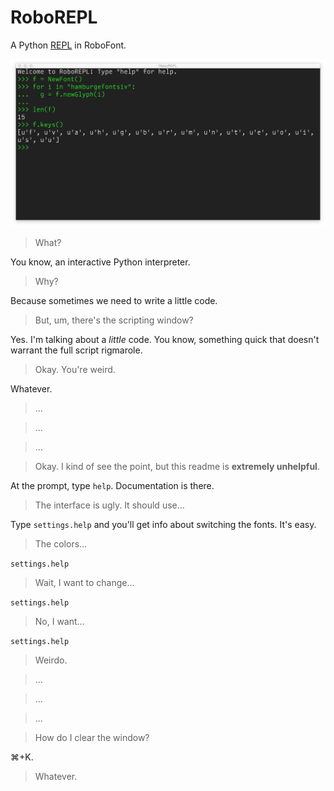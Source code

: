 # RoboREPL

A Python [REPL](https://en.wikipedia.org/wiki/Read–eval–print_loop) in RoboFont.

![Screen Shot](screenshot.png "Screen Shot")

> What?

You know, an interactive Python interpreter.

> Why?

Because sometimes we need to write a little code.

> But, um, there's the scripting window?

Yes. I'm talking about a *little* code. You know, something quick that doesn't warrant the full script rigmarole.

> Okay. You're weird.

Whatever.

> ...

> ...

> ...

> Okay. I kind of see the point, but this readme is **extremely unhelpful**.

At the prompt, type `help`. Documentation is there.

> The interface is ugly. It should use...

Type `settings.help` and you'll get info about switching the fonts. It's easy.

> The colors...

`settings.help`

> Wait, I want to change...

`settings.help`

> No, I want...

`settings.help`

> Weirdo.

> ...

> ...

> ...

> How do I clear the window?

 ⌘+K.

> Whatever.